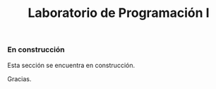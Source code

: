 ﻿---
title: Laboratorio de Programación I
updated: 2015-12-05 15:56
comments: true
---

### En construcción

Esta sección se encuentra en construcción.

Gracias. 

